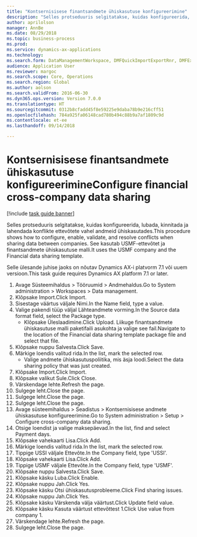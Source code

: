 ```yaml
--- 
title: "Kontsernisisese finantsandmete ühiskasutuse konfigureerimine"
description: "Selles protseduuris selgitatakse, kuidas konfigureerida, lubada, kinnitada ja lahendada konflikte ettevõtete vahel andmeid ühiskasutades."
author: aprilolson
manager: AnnBe
ms.date: 08/29/2018
ms.topic: business-process
ms.prod: 
ms.service: dynamics-ax-applications
ms.technology: 
ms.search.form: DataManagementWorkspace, DMFQuickImportExportRnr, DMFExecutionHistoryWorkspace, DMFExecutionHistorySummary, DMFExecutionHistoryEntities,  SysDataSharingConfiguration, SysDataSharingDiscrepencies
audience: Application User
ms.reviewer: margoc
ms.search.scope: Core, Operations
ms.search.region: Global
ms.author: aolson
ms.search.validFrom: 2016-06-30
ms.dyn365.ops.version: Version 7.0.0
ms.translationtype: HT
ms.sourcegitcommit: 0312b8cfadd45f8e59225e9daba78b9e216cff51
ms.openlocfilehash: 784a925fa06148cad780b494c88b9a7af1809c9d
ms.contentlocale: et-ee
ms.lasthandoff: 09/14/2018

---
```

# <a name="configure-financial-cross-company-data-sharing"></a><span data-ttu-id="f93b8-103">Kontsernisisese finantsandmete ühiskasutuse konfigureerimine</span><span class="sxs-lookup"><span data-stu-id="f93b8-103">Configure financial cross-company data sharing</span></span>

[!include [task guide banner](../../includes/task-guide-banner.md)]

<span data-ttu-id="f93b8-104">Selles protseduuris selgitatakse, kuidas konfigureerida, lubada, kinnitada ja lahendada konflikte ettevõtete vahel andmeid ühiskasutades.</span><span class="sxs-lookup"><span data-stu-id="f93b8-104">This procedure shows how to configure, enable, validate, and resolve conflicts when sharing data between companies.</span></span> <span data-ttu-id="f93b8-105">See kasutab USMF-ettevõtet ja finantsandmete ühiskasutuse malli.</span><span class="sxs-lookup"><span data-stu-id="f93b8-105">It uses the USMF company and the Financial data sharing template.</span></span>



<span data-ttu-id="f93b8-106">Selle ülesande juhise jaoks on nõutav Dynamics AX-i platvorm 7.1 või uuem versioon.</span><span class="sxs-lookup"><span data-stu-id="f93b8-106">This task guide requires Dynamics AX platform 7.1 or later.</span></span>

1. <span data-ttu-id="f93b8-107">Avage Süsteemihaldus > Tööruumid > Andmehaldus.</span><span class="sxs-lookup"><span data-stu-id="f93b8-107">Go to System administration > Workspaces > Data management.</span></span>
2. <span data-ttu-id="f93b8-108">Klõpsake Import.</span><span class="sxs-lookup"><span data-stu-id="f93b8-108">Click Import.</span></span>
3. <span data-ttu-id="f93b8-109">Sisestage väärtus väljale Nimi.</span><span class="sxs-lookup"><span data-stu-id="f93b8-109">In the Name field, type a value.</span></span>
4. <span data-ttu-id="f93b8-110">Valige pakendi tüüp väljal Lähteandmete vorming.</span><span class="sxs-lookup"><span data-stu-id="f93b8-110">In the Source data format field, select the Package type.</span></span>
    * <span data-ttu-id="f93b8-111">Klõpsake Üleslaadimine.</span><span class="sxs-lookup"><span data-stu-id="f93b8-111">Click Upload.</span></span> <span data-ttu-id="f93b8-112">Liikuge finantsandmete ühiskasutuse malli paketifaili asukohta ja valige see fail.</span><span class="sxs-lookup"><span data-stu-id="f93b8-112">Navigate to the location of the Financial data sharing template package file and select that file.</span></span>  
5. <span data-ttu-id="f93b8-113">Klõpsake nuppu Salvesta.</span><span class="sxs-lookup"><span data-stu-id="f93b8-113">Click Save.</span></span>
6. <span data-ttu-id="f93b8-114">Märkige loendis valitud rida.</span><span class="sxs-lookup"><span data-stu-id="f93b8-114">In the list, mark the selected row.</span></span>
    * <span data-ttu-id="f93b8-115">Valige andmete ühiskasutuspoliitika, mis äsja loodi.</span><span class="sxs-lookup"><span data-stu-id="f93b8-115">Select the data sharing policy that was just created.</span></span>  
7. <span data-ttu-id="f93b8-116">Klõpsake Import.</span><span class="sxs-lookup"><span data-stu-id="f93b8-116">Click Import.</span></span>
8. <span data-ttu-id="f93b8-117">Klõpsake valikut Sule.</span><span class="sxs-lookup"><span data-stu-id="f93b8-117">Click Close.</span></span>
9. <span data-ttu-id="f93b8-118">Värskendage lehte.</span><span class="sxs-lookup"><span data-stu-id="f93b8-118">Refresh the page.</span></span>
10. <span data-ttu-id="f93b8-119">Sulgege leht.</span><span class="sxs-lookup"><span data-stu-id="f93b8-119">Close the page.</span></span>
11. <span data-ttu-id="f93b8-120">Sulgege leht.</span><span class="sxs-lookup"><span data-stu-id="f93b8-120">Close the page.</span></span>
12. <span data-ttu-id="f93b8-121">Sulgege leht.</span><span class="sxs-lookup"><span data-stu-id="f93b8-121">Close the page.</span></span>
13. <span data-ttu-id="f93b8-122">Avage süsteemihaldus > Seadistus > Kontsernisisese andmete ühiskasutuse konfigureerimine.</span><span class="sxs-lookup"><span data-stu-id="f93b8-122">Go to System administration > Setup > Configure cross-company data sharing.</span></span>
14. <span data-ttu-id="f93b8-123">Otsige loendist ja valige maksepäevad.</span><span class="sxs-lookup"><span data-stu-id="f93b8-123">In the list, find and select Payment days.</span></span>
15. <span data-ttu-id="f93b8-124">Klõpsake vahekaarti Lisa.</span><span class="sxs-lookup"><span data-stu-id="f93b8-124">Click Add.</span></span>
16. <span data-ttu-id="f93b8-125">Märkige loendis valitud rida.</span><span class="sxs-lookup"><span data-stu-id="f93b8-125">In the list, mark the selected row.</span></span>
17. <span data-ttu-id="f93b8-126">Tippige USSI väljale Ettevõte.</span><span class="sxs-lookup"><span data-stu-id="f93b8-126">In the Company field, type 'USSI'.</span></span>
18. <span data-ttu-id="f93b8-127">Klõpsake vahekaarti Lisa.</span><span class="sxs-lookup"><span data-stu-id="f93b8-127">Click Add.</span></span>
19. <span data-ttu-id="f93b8-128">Tippige USMF väljale Ettevõte.</span><span class="sxs-lookup"><span data-stu-id="f93b8-128">In the Company field, type 'USMF'.</span></span>
20. <span data-ttu-id="f93b8-129">Klõpsake nuppu Salvesta.</span><span class="sxs-lookup"><span data-stu-id="f93b8-129">Click Save.</span></span>
21. <span data-ttu-id="f93b8-130">Klõpsake käsku Luba.</span><span class="sxs-lookup"><span data-stu-id="f93b8-130">Click Enable.</span></span>
22. <span data-ttu-id="f93b8-131">Klõpsake nuppu Jah.</span><span class="sxs-lookup"><span data-stu-id="f93b8-131">Click Yes.</span></span>
23. <span data-ttu-id="f93b8-132">Klõpsake käsku Otsi ühiskasutusprobleeme.</span><span class="sxs-lookup"><span data-stu-id="f93b8-132">Click Find sharing issues.</span></span>
24. <span data-ttu-id="f93b8-133">Klõpsake nuppu Jah.</span><span class="sxs-lookup"><span data-stu-id="f93b8-133">Click Yes.</span></span>
25. <span data-ttu-id="f93b8-134">Klõpsake käsku Värskenda välja väärtust.</span><span class="sxs-lookup"><span data-stu-id="f93b8-134">Click Update field value.</span></span>
26. <span data-ttu-id="f93b8-135">Klõpsake käsku Kasuta väärtust ettevõttest 1.</span><span class="sxs-lookup"><span data-stu-id="f93b8-135">Click Use value from company 1.</span></span>
27. <span data-ttu-id="f93b8-136">Värskendage lehte.</span><span class="sxs-lookup"><span data-stu-id="f93b8-136">Refresh the page.</span></span>
28. <span data-ttu-id="f93b8-137">Sulgege leht.</span><span class="sxs-lookup"><span data-stu-id="f93b8-137">Close the page.</span></span>


